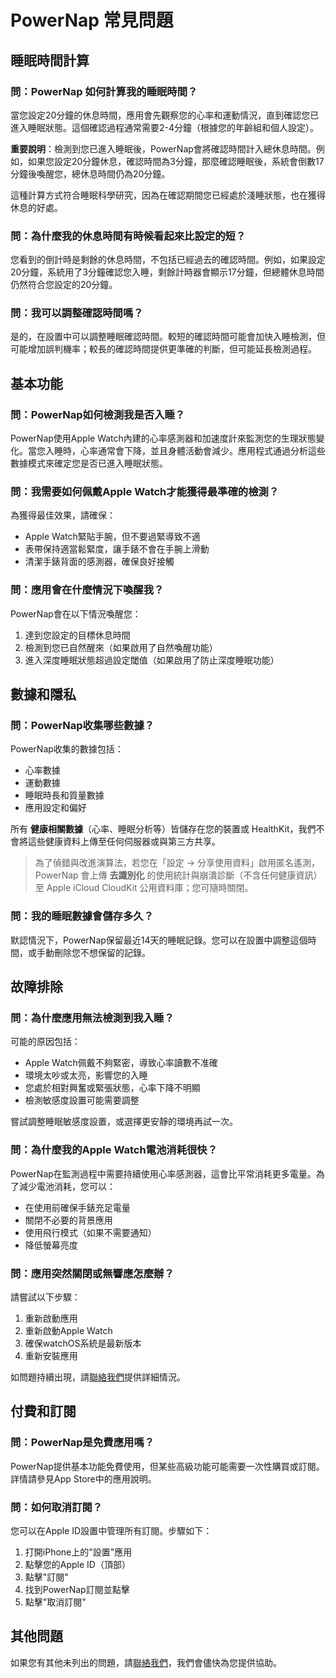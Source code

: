 # PowerNap 常見問題

## 睡眠時間計算

### 問：PowerNap 如何計算我的睡眠時間？

當您設定20分鐘的休息時間，應用會先觀察您的心率和運動情況，直到確認您已進入睡眠狀態。這個確認過程通常需要2-4分鐘（根據您的年齡組和個人設定）。

**重要說明**：檢測到您已進入睡眠後，PowerNap會將確認時間計入總休息時間。例如，如果您設定20分鐘休息，確認時間為3分鐘，那麼確認睡眠後，系統會倒數17分鐘後喚醒您，總休息時間仍為20分鐘。

這種計算方式符合睡眠科學研究，因為在確認期間您已經處於淺睡狀態，也在獲得休息的好處。

### 問：為什麼我的休息時間有時候看起來比設定的短？

您看到的倒計時是剩餘的休息時間，不包括已經過去的確認時間。例如，如果設定20分鐘，系統用了3分鐘確認您入睡，剩餘計時器會顯示17分鐘，但總體休息時間仍然符合您設定的20分鐘。

### 問：我可以調整確認時間嗎？

是的，在設置中可以調整睡眠確認時間。較短的確認時間可能會加快入睡檢測，但可能增加誤判機率；較長的確認時間提供更準確的判斷，但可能延長檢測過程。

## 基本功能

### 問：PowerNap如何檢測我是否入睡？

PowerNap使用Apple Watch內建的心率感測器和加速度計來監測您的生理狀態變化。當您入睡時，心率通常會下降，並且身體活動會減少。應用程式通過分析這些數據模式來確定您是否已進入睡眠狀態。

### 問：我需要如何佩戴Apple Watch才能獲得最準確的檢測？

為獲得最佳效果，請確保：
- Apple Watch緊貼手腕，但不要過緊導致不適
- 表帶保持適當鬆緊度，讓手錶不會在手腕上滑動
- 清潔手錶背面的感測器，確保良好接觸

### 問：應用會在什麼情況下喚醒我？

PowerNap會在以下情況喚醒您：
1. 達到您設定的目標休息時間
2. 檢測到您已自然醒來（如果啟用了自然喚醒功能）
3. 進入深度睡眠狀態超過設定閾值（如果啟用了防止深度睡眠功能）

## 數據和隱私

### 問：PowerNap收集哪些數據？

PowerNap收集的數據包括：
- 心率數據
- 運動數據
- 睡眠時長和質量數據
- 應用設定和偏好

所有 **健康相關數據**（心率、睡眠分析等）皆儲存在您的裝置或 HealthKit，我們不會將這些健康資料上傳至任何伺服器或與第三方共享。

> 為了偵錯與改進演算法，若您在「設定 → 分享使用資料」啟用匿名遙測，PowerNap 會上傳 **去識別化** 的使用統計與崩潰診斷（不含任何健康資訊）至 Apple iCloud CloudKit 公用資料庫；您可隨時關閉。

### 問：我的睡眠數據會儲存多久？

默認情況下，PowerNap保留最近14天的睡眠記錄。您可以在設置中調整這個時間，或手動刪除您不想保留的記錄。

## 故障排除

### 問：為什麼應用無法檢測到我入睡？

可能的原因包括：
- Apple Watch佩戴不夠緊密，導致心率讀數不准確
- 環境太吵或太亮，影響您的入睡
- 您處於相對興奮或緊張狀態，心率下降不明顯
- 檢測敏感度設置可能需要調整

嘗試調整睡眠敏感度設置，或選擇更安靜的環境再試一次。

### 問：為什麼我的Apple Watch電池消耗很快？

PowerNap在監測過程中需要持續使用心率感測器，這會比平常消耗更多電量。為了減少電池消耗，您可以：
- 在使用前確保手錶充足電量
- 關閉不必要的背景應用
- 使用飛行模式（如果不需要通知）
- 降低螢幕亮度

### 問：應用突然關閉或無響應怎麼辦？

請嘗試以下步驟：
1. 重新啟動應用
2. 重新啟動Apple Watch
3. 確保watchOS系統是最新版本
4. 重新安裝應用

如問題持續出現，請[聯絡我們](Contact.md)提供詳細情況。

## 付費和訂閱

### 問：PowerNap是免費應用嗎？

PowerNap提供基本功能免費使用，但某些高級功能可能需要一次性購買或訂閱。詳情請參見App Store中的應用說明。

### 問：如何取消訂閱？

您可以在Apple ID設置中管理所有訂閱。步驟如下：
1. 打開iPhone上的"設置"應用
2. 點擊您的Apple ID（頂部）
3. 點擊"訂閱"
4. 找到PowerNap訂閱並點擊
5. 點擊"取消訂閱"

## 其他問題

如果您有其他未列出的問題，請[聯絡我們](Contact.md)，我們會儘快為您提供協助。 